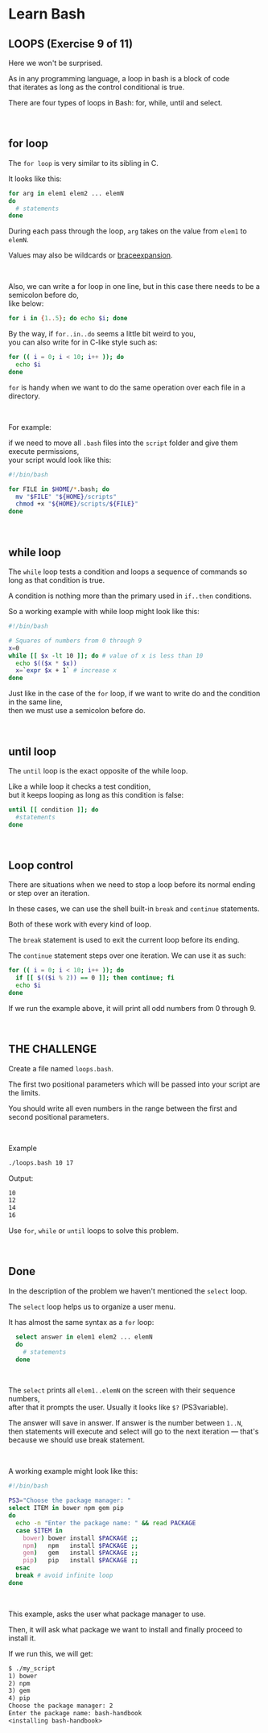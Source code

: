# Learn Bash

## LOOPS (Exercise 9 of 11)

Here we won't be surprised.

As in any programming language, a loop in bash is a block of code</br>
that iterates as long as the control conditional is true.

There are four types of loops in Bash: for, while, until and select.

</br>

## for loop

The `for loop` is very similar to its sibling in C.

It looks like this:

```bash
for arg in elem1 elem2 ... elemN
do
  # statements
done
```

During each pass through the loop, `arg` takes on the value from `elem1` to `elemN`.

Values may also be wildcards or [braceexpansion](#brace-expansion).

</br>

Also, we can write a for loop in one line, but in this case there needs to be a semicolon before do,</br>
like below:

```bash
for i in {1..5}; do echo $i; done
```

By the way, if `for..in..do` seems a little bit weird to you,</br>
you can also write for in C-like style such as:

```bash
for (( i = 0; i < 10; i++ )); do
  echo $i
done
```

`for` is handy when we want to do the same operation over each file in a directory.

</br>

For example:

if we need to move all `.bash` files into the `script` folder and give them execute permissions,</br>
your script would look like this:

```bash
#!/bin/bash

for FILE in $HOME/*.bash; do
  mv "$FILE" "${HOME}/scripts"
  chmod +x "${HOME}/scripts/${FILE}"
done
```

</br>

## while loop

The `while` loop tests a condition and loops a sequence of commands so long as that condition is true.

A condition is nothing more than the primary used in `if..then` conditions.

So a working example with while loop might look like this:

```bash
#!/bin/bash

# Squares of numbers from 0 through 9
x=0
while [[ $x -lt 10 ]]; do # value of x is less than 10
  echo $(($x * $x))
  x=`expr $x + 1` # increase x
done
```

Just like in the case of the `for` loop, if we want to write do and the condition in the same line,</br>
then we must use a semicolon before do.

</br>

## until loop

The `until` loop is the exact opposite of the while loop.

Like a while loop it checks a test condition,</br>
but it keeps looping as long as this condition is false:

```bash
until [[ condition ]]; do
  #statements
done
```

</br>

## Loop control

There are situations when we need to stop a loop before its normal ending or step over an iteration.

In these cases, we can use the shell built-in `break` and `continue` statements.

Both of these work with every kind of loop.

The `break` statement is used to exit the current loop before its ending.

The `continue` statement steps over one iteration. We can use it as such:

```bash
for (( i = 0; i < 10; i++ )); do
  if [[ $(($i % 2)) == 0 ]]; then continue; fi
  echo $i
done
```

If we run the example above, it will print all odd numbers from 0 through 9.

</br>

## THE CHALLENGE

Create a file named `loops.bash`.

The first two positional parameters which will be passed into your script are the limits.

You should write all even numbers in the range between the first and second positional parameters.

</br>

Example

```txt
./loops.bash 10 17
```

Output:

```txt
10
12
14
16
```

Use `for`, `while` or `until` loops to solve this problem.

</br>

## Done

In the description of the problem we haven't mentioned the `select` loop.

The `select` loop helps us to organize a user menu.

It has almost the same syntax as a `for` loop:

```bash
  select answer in elem1 elem2 ... elemN
  do
    # statements
  done
```

</br>

The `select` prints all `elem1..elemN` on the screen with their sequence numbers,</br>
after that it prompts the user. Usually it looks like `$?` (PS3variable).

The answer will save in answer. If answer is the number between `1..N`,</br>
then statements will execute and select will go to the next iteration — that's because we should use break statement.

</br>

A working example might look like this:

```bash
#!/bin/bash

PS3="Choose the package manager: "
select ITEM in bower npm gem pip
do
  echo -n "Enter the package name: " && read PACKAGE
  case $ITEM in
    bower) bower install $PACKAGE ;;
    npm)   npm   install $PACKAGE ;;
    gem)   gem   install $PACKAGE ;;
    pip)   pip   install $PACKAGE ;;
  esac
  break # avoid infinite loop
done
```

</br>

This example, asks the user what package manager to use.

Then, it will ask what package we want to install and finally proceed to install it.

If we run this, we will get:

```txt
$ ./my_script
1) bower
2) npm
3) gem
4) pip
Choose the package manager: 2
Enter the package name: bash-handbook
<installing bash-handbook>
```
